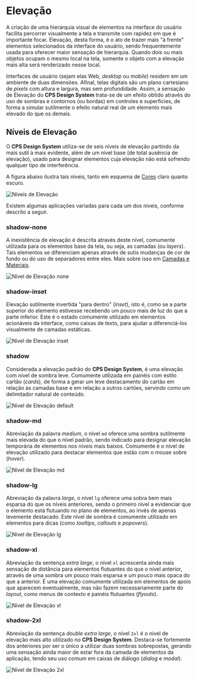 # Elevação

A criação de uma hierarquia visual de elementos na interface do usuário facilita percorrer visualmente a tela e transmite com rapidez em que é importante focar. Elevação, desta forma, é o ato de trazer mais "à frente" elementos selecionados da interface do usuário, sendo frequentemente usada para oferecer maior sensação de hierarquia. Quando dois ou mais objetos ocupam o mesmo local na tela, somente o objeto com a elevação mais alta será renderizado nesse local.

Interfaces de usuário (sejam elas Web, _desktop_ ou _mobile_) residem em um ambiente de duas dimensões. Afinal, telas digitais são um plano cartesiano de _pixels_ com altura e largura, mas sem profundidade. Assim, a sensação de Elevação do **CPS Design System** trata-se de um efeito obtido através do uso de sombras e contornos (ou bordas) em controles e superfícies, de forma a simular sutilmente o efeito natural real de um elemento mais elevado do que os demais.

## Níveis de Elevação

O **CPS Design System** utiliza-se de seis níveis de elevação partindo da mais sutil à mais evidente, além de um nível base (de total ausência de elevação), usado para designar elementos cuja elevação não está sofrendo qualquer tipo de interferência.

A figura abaixo ilustra tais níveis, tanto em esquema de [Cores](./cores.md) claro quanto escuro.

![Níveis de Elevação](~@source/assets/images/elevation-shadows.png)

Existem algumas aplicações variadas para cada um dos níveis, conforme descrito a seguir.

### shadow-none

A inexistência de elevação é descrita através deste nível, comumente utilizada para os elementos base da tela, ou seja, as camadas (ou _layers_). Tais elementos se diferenciam apenas através de sutis mudanças de cor de fundo ou do uso de separadores entre eles. Mais sobre isso em [Camadas e Materiais](./camadas-e-materiais.md).

![Nível de Elevação `none`](~@source/assets/images/elevation-sample-none.png)

### shadow-inset

Elevação sutilmente invertida "para dentro" (_inset_), isto é, como se a parte superior do elemento estivesse recebendo um pouco mais de luz do que a parte inferior. Este é o estado comumente utilizado em elementos acionáveis da interface, como caixas de texto, para ajudar a diferenciá-los visualmente de camadas estáticas.

![Nível de Elevação `inset`](~@source/assets/images/elevation-sample-inset.png)

### shadow

Considerada a elevação padrão do **CPS Design System**, é uma elevação com nível de sombra leve. Comumente utilizada em painéis com estilo cartão (_cards_), de forma a gerar um leve destacamento do cartão em relação às camadas base e em relação a outros cartões, servindo como um delimitador natural de conteúdo.

![Nível de Elevação `default`](~@source/assets/images/elevation-sample-default.png)

### shadow-md

Abreviação da palavra _medium_, o nível `md` oferece uma sombra sutilmente mais elevada do que o nível padrão, sendo indicado para designar elevação temporária de elementos nos níveis mais baixos. Comumente é o nível de elevação utilizado para destacar elementos que estão com o mouse sobre (_hover_).

![Nível de Elevação `md`](~@source/assets/images/elevation-sample-md.png)

### shadow-lg

Abreviação da palavra _large_, o nível `lg` oferece uma sobra bem mais esparsa do que os níveis anteriores, sendo o primeiro nível a evidenciar que o elemento está flutuando no plano de elementos, ao invés de apenas levemente destacado. Este nível de sombra é comumente utilizado em elementos para dicas (como _tooltips_, _callouts_ e _popovers_).

![Nível de Elevação `lg`](~@source/assets/images/elevation-sample-lg.png)

### shadow-xl

Abreviação da sentença _extra large_, o nível `xl` acrescenta ainda mais sensação de distância para elementos flutuantes do que o nível anterior, através de uma sombra um pouco mais esparsa e um pouco mais opaca do que a anterior. É uma elevação comumente utilizada em elementos de apoio que aparecem eventualmente, mas não fazem necessariamente parte do _layout_, como menus de contexto e painéis flutuantes (_flyouts_).

![Nível de Elevação `xl`](~@source/assets/images/elevation-sample-xl.png)

### shadow-2xl

Abreviação da sentença _double extra large_, o nível `2xl` é o nível de elevação mais alto utilizado no **CPS Design System**. Destaca-se fortemente dos anteriores por ser o único a utilizar duas sombras sobrepostas, gerando uma sensação ainda maior de estar fora da camada de elementos da aplicação, tendo seu uso comum em caixas de diálogo (_dialog_ e _modal_).

![Nível de Elevação `2xl`](~@source/assets/images/elevation-sample-2xl.png)

